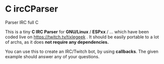 # C ircCParser
Parser IRC full C

This is a tiny **C IRC Parser** for **GNU/Linux** / **ESPxx** / ... which have been coded live on https://twitch.tv/tixlegeek . It should be easily portable to a lot of archs, as it does **not require any dependencies.**

You can use this to create an IRC/Twitch bot, by using **callbacks**. The given example should answer any of your questions.


